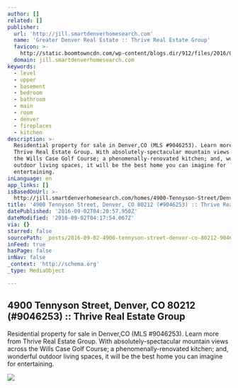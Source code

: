 ```yaml
---
author: []
related: []
publisher:
  url: 'http://jill.smartdenverhomesearch.com'
  name: 'Greater Denver Real Estate :: Thrive Real Estate Group'
  favicon: >-
    http://static.boomtowncdn.com/wp-content/blogs.dir/912/files/2016/05/TRG-logo-V-e1463945928413.jpg
  domain: jill.smartdenverhomesearch.com
keywords:
  - level
  - upper
  - basement
  - bedroom
  - bathroom
  - main
  - room
  - denver
  - fireplaces
  - kitchen
description: >-
  Residential property for sale in Denver,CO (MLS #9046253). Learn more from
  Thrive Real Estate Group. With absolutely-spectacular mountain views across
  the Wills Case Golf Course; a phenomenally-renovated kitchen; and, wonderful
  outdoor living spaces, it will be the best home you can imagine for
  entertaining.
inLanguage: en
app_links: []
isBasedOnUrl: >-
  http://jill.smartdenverhomesearch.com/homes/4900-Tennyson-Street/Denver/CO/80212/66220454/
title: '4900 Tennyson Street, Denver, CO 80212 (#9046253) :: Thrive Real Estate Group'
datePublished: '2016-09-02T04:20:57.950Z'
dateModified: '2016-09-02T04:17:54.067Z'
via: {}
starred: false
sourcePath: _posts/2016-09-02-4900-tennyson-street-denver-co-80212-9046253-thrive.md
inFeed: true
hasPage: false
inNav: false
_context: 'http://schema.org'
_type: MediaObject

---
```

<article style=""><h1>4900 Tennyson Street, Denver, CO 80212 (#9046253) :: Thrive Real Estate Group</h1><p>Residential property for sale in Denver,CO (MLS #9046253). Learn more from Thrive Real Estate Group. With absolutely-spectacular mountain views across the Wills Case Golf Course; a phenomenally-renovated kitchen; and, wonderful outdoor living spaces, it will be the best home you can imagine for entertaining.</p><img src="http://photos.boomtowncdn.com/metrolist/1280_boomver_1_9046253-1.jpg" /></article>